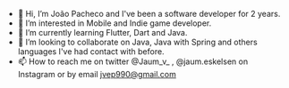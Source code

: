 - 👋 Hi, I’m João Pacheco and I've been a software developer for 2 years.
- 👀 I’m interested in Mobile and Indie game developer.
- 🌱 I’m currently learning Flutter, Dart and Java.
- 💞️ I’m looking to collaborate on Java, Java with Spring and others languages I've had contact with before.
- 📫 How to reach me on twitter @Jaum_v_ , @jaum.eskelsen on Instagram or by email jvep990@gmail.com

<!---
Jusanggur/Jusanggur is a ✨ special ✨ repository because its `README.md` (this file) appears on your GitHub profile.
You can click the Preview link to take a look at your changes.
--->
